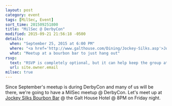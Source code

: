 ```yaml
---
layout: post
category: event
tags: [MilSec, Event]
sort_time: 201509251800
title: "MilSec @ DerbyCon"
modified: 2015-09-21 21:56:18 -0500
details:
  when: "September 25, 2015 at 6:00 PM"
  where: "<a href='http://www.galthouse.com/Dining/Jockey-Silks.asp'>Jocky Silks Bourbon Bar</a>"
  what: "Meetup at a bourbon bar to just hang out"
rsvp:
  text: "RSVP is completely optional, but it can help keep the group at the same table"
  url: site.owner.email
milsec: true
---
```

Since September's meetup is during DerbyCon and many of us will be there, we're going to have a MilSec meetup @ DerbyCon. Let's meet up at [Jockey Silks Bourbon Bar](http://www.galthouse.com/Dining/Jockey-Silks.asp) @ the Galt House Hotel @ 8PM on Friday night.
